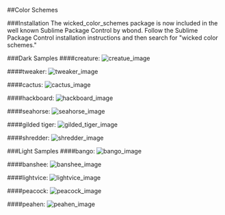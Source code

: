##Color Schemes

###Installation
The wicked_color_schemes package is now included in the well known Sublime Package Control by wbond. Follow the Sublime Package Control installation instructions and then search for "wicked color schemes."

###Dark Samples
####creature:
![creatue_image](https://user-images.githubusercontent.com/8496087/30468012-42626e20-99ae-11e7-8ce7-a1a0eb0d9c97.png)

####tweaker:
![tweaker_image](https://user-images.githubusercontent.com/8496087/30467345-959baf16-99a9-11e7-8cd3-bd7f16e97ae2.png)

####cactus:
![cactus_image](https://user-images.githubusercontent.com/8496087/30467537-d3e996c4-99aa-11e7-9098-fdf661d7b7b3.png)

####hackboard:
![hackboard_image](https://cloud.githubusercontent.com/assets/8496087/19115583/2ebe093c-8ad8-11e6-868b-8956d3b9107a.png)

####seahorse:
![seahorse_image](https://cloud.githubusercontent.com/assets/8496087/19115588/30cb6e0e-8ad8-11e6-9b41-c65cb375f569.png)

####gilded tiger:
![gilded_tiger_image](https://user-images.githubusercontent.com/8496087/30467612-7a60667c-99ab-11e7-8c28-8728f0aaac9d.png)

####shredder:
![shredder_image](https://cloud.githubusercontent.com/assets/8496087/19115593/335436a6-8ad8-11e6-83c0-ca0b7cace3f4.png)

###Light Samples
####bango:
![bango_image](https://cloud.githubusercontent.com/assets/8496087/19115597/3620f95a-8ad8-11e6-98a6-2ca423ee1370.png)

####banshee:
![banshee_image](https://cloud.githubusercontent.com/assets/8496087/19132986/b852485a-8b1b-11e6-8480-8fa31d19634c.png)

####lightvice:
![lightvice_image](https://cloud.githubusercontent.com/assets/8496087/19115611/4356a728-8ad8-11e6-80d9-4f5e1c41cec5.png)

####peacock:
![peacock_image](https://cloud.githubusercontent.com/assets/8496087/19664345/86c06814-9a05-11e6-80df-a5f0e505e146.png)

####peahen:
![peahen_image](https://cloud.githubusercontent.com/assets/8496087/19664312/66dbe500-9a05-11e6-93fb-49a995df9b35.png)
